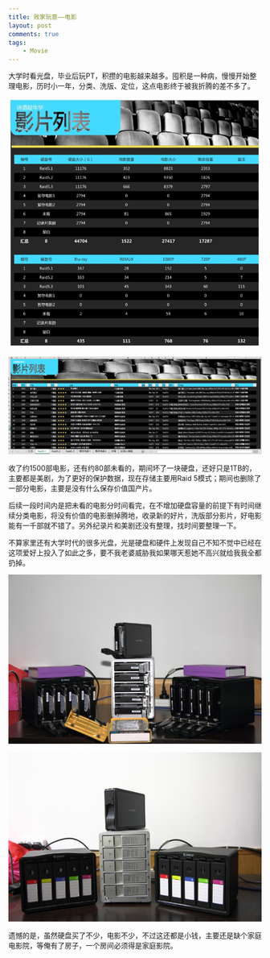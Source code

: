 ```yaml
--- 
title: 败家玩意——电影
layout: post
comments: true
tags: 
    - Movie
---
```

大学时看光盘，毕业后玩PT，积攒的电影越来越多。囤积是一种病，慢慢开始整理电影，历时小一年，分类、洗版、定位，这点电影终于被我折腾的差不多了。

![](/pic/2014/10-16/1.jpg)

![](/pic/2014/10-16/2.jpg)

收了约1500部电影，还有约80部未看的，期间坏了一块硬盘，还好只是1TB的，主要都是美剧，为了更好的保护数据，现在存储主要用Raid 5模式；期间也删除了一部分电影，主要是没有什么保存价值国产片。

后续一段时间内是把未看的电影分时间看完，在不增加硬盘容量的前提下有时间继续分类电影，将没有价值的电影删掉腾地，收录新的好片，洗版部分影片，好电影能有一千部就不错了。另外纪录片和美剧还没有整理，找时间要整理一下。

不算家里还有大学时代的很多光盘，光是硬盘和硬件上发现自己不知不觉中已经在这项爱好上投入了如此之多，要不我老婆威胁我如果哪天惹她不高兴就给我我全都扔掉。

![](/img/2014/10-16/1.jpg)

![](/img/2014/10-16/2.jpg)

遗憾的是，虽然硬盘买了不少，电影不少，不过这还都是小钱，主要还是缺个家庭电影院，等俺有了房子，一个房间必须得是家庭影院。